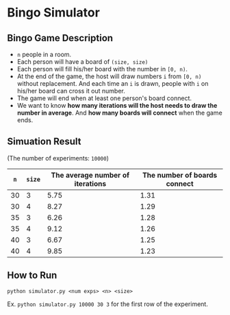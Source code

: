 # Bingo Simulator

## Bingo Game Description
* `n` people in a room.
* Each person will have a board of `(size, size)`
* Each person will fill his/her board with the number in `[0, n)`.
* At the end of the game, the host will draw numbers `i` from `[0, n)` without replacement.
And each time an `i` is drawn, people with `i` on his/her board can cross it out number.
* The game will end when at least one person's board connect.
* We want to know **how many iterations will the host needs to draw the number in average**.
And **how many boards will connect** when the game ends.

## Simuation Result

(The number of experiments: `10000`)

|`n`|`size`|The average number of iterations|The number of boards connect|
|---|---|---|---|
|30|3|5.75|1.31|
|30|4|8.27|1.29|
|35|3|6.26|1.28|
|35|4|9.12|1.26|
|40|3|6.67|1.25|
|40|4|9.85|1.23|

## How to Run
`python simulator.py <num exps> <n> <size>`

Ex. `python simulator.py 10000 30 3` for the first row of the experiment.
